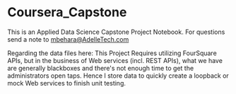 # Coursera_Capstone
This is an Applied Data Science Capstone Project Notebook. For questions send a note to mbehara@AdelleTech.com 

Regarding the data files here: This Project Requires utilizing FourSquare APIs, but in the business of Web services (incl. REST APIs), what we have are generally blackboxes and there's not enough time to get the administrators open taps. Hence I store data to quickly create a loopback or mock Web services to finish unit testing. 
